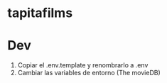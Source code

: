 # tapitafilms

# Dev
1. Copiar el .env.template y renombrarlo a .env
2. Cambiar las variables de entorno (The movieDB)
